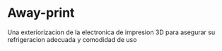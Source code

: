 # Away-print
Una exteriorizacion de la electronica de impresion 3D para asegurar su refrigeracion adecuada y comodidad de uso
